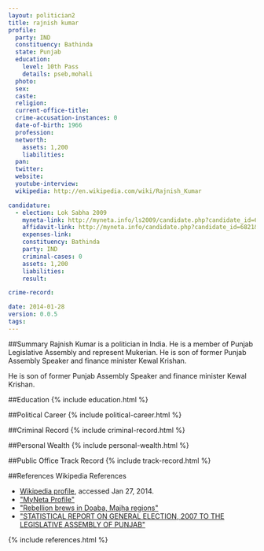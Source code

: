 ```yaml
---
layout: politician2
title: rajnish kumar
profile: 
  party: IND
  constituency: Bathinda
  state: Punjab
  education: 
    level: 10th Pass
    details: pseb,mohali
  photo: 
  sex: 
  caste: 
  religion: 
  current-office-title: 
  crime-accusation-instances: 0
  date-of-birth: 1966
  profession: 
  networth: 
    assets: 1,200
    liabilities: 
  pan: 
  twitter: 
  website: 
  youtube-interview: 
  wikipedia: http://en.wikipedia.com/wiki/Rajnish_Kumar

candidature: 
  - election: Lok Sabha 2009
    myneta-link: http://myneta.info/ls2009/candidate.php?candidate_id=6821
    affidavit-link: http://myneta.info/candidate.php?candidate_id=6821&scan=original
    expenses-link: 
    constituency: Bathinda 
    party: IND
    criminal-cases: 0
    assets: 1,200
    liabilities: 
    result:  

crime-record: 

date: 2014-01-28
version: 0.0.5
tags: 
---
```

##Summary
Rajnish Kumar is a politician in India. He is a member of Punjab Legislative Assembly and represent Mukerian. He is son of former Punjab Assembly Speaker and finance minister Kewal Krishan.

He is son of former Punjab Assembly Speaker and finance minister Kewal Krishan.


##Education
{% include education.html %}


##Political Career
{% include political-career.html %}


##Criminal Record
{% include criminal-record.html %}


##Personal Wealth
{% include personal-wealth.html %}


##Public Office Track Record
{% include track-record.html %}


##References
Wikipedia References
- [Wikipedia profile]({{page.profile.wikipedia}}), accessed Jan 27, 2014.
- ["MyNeta Profile"][wiki1]
- ["Rebellion brews in Doaba, Majha regions"][wiki2]
- ["STATISTICAL REPORT ON GENERAL ELECTION, 2007 TO THE LEGISLATIVE ASSEMBLY OF PUNJAB"][wiki3]

[wiki1]: http://myneta.info/pb2012/candidate.php?candidate_id=1027
[wiki2]: http://www.indianexpress.com/news/rebellion-brews-in-doaba-majha-regions/896693/
[wiki3]: http://eci.nic.in/eci_main/StatisticalReports/SE_2007/Stat_rep_2007_PB.pdf


{% include references.html %}